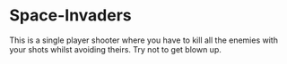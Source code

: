 # Space-Invaders
This is a single player shooter where you have to kill all the enemies with your shots whilst avoiding theirs. Try not to get blown up.
